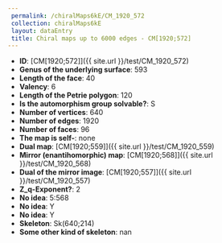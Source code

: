 ```yaml
--- 
 permalink: /chiralMaps6kE/CM_1920_572 
 collection: chiralMaps6kE
 layout: dataEntry
 title: Chiral maps up to 6000 edges - CM[1920;572]
---
```


- **ID**: [CM[1920;572]]({{ site.url }}/test/CM_1920_572)
- **Genus of the underlying surface**: 593
- **Length of the face**: 40
- **Valency**: 6
- **Length of the Petrie polygon**: 120
- **Is the automorphism group solvable?**: S
- **Number of vertices**: 640
- **Number of edges**: 1920
- **Number of faces**: 96
- **The map is self-**: none
- **Dual map**: [CM[1920;559]]({{ site.url }}/test/CM_1920_559)
- **Mirror (enantihomorphic) map**: [CM[1920;568]]({{ site.url }}/test/CM_1920_568)
- **Dual of the mirror image**: [CM[1920;557]]({{ site.url }}/test/CM_1920_557)
- **Z_q-Exponent?**: 2
- **No idea**:  5:568
- **No idea**: Y
- **No idea**: Y
- **Skeleton**: Sk(640;214)
- **Some other kind of skeleton**: nan
